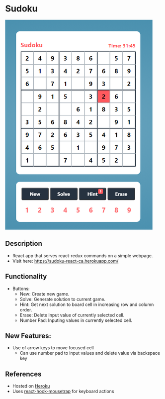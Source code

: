 # Sudoku 

![Sudoku Image](./public/example.png)


## Description 
- React app that serves react-redux commands on a simple webpage. 
- Visit here: https://sudoku-react-ca.herokuapp.com/

## Functionality 
- Buttons:
    - New: Create new game.
    - Solve: Generate solution to current game.
    - Hint: Get next solution to board cell in increasing row and column order.
    - Erase: Delete Input value of currently selected cell.
    - Number Pad: Inputing values in currently selected cell.

## New Features:
- Use of arrow keys to move focused cell 
    - Can use number pad to input values and delete value via backspace key 

## References 
- Hosted on [Heroku](https://www.heroku.com/)
- Uses [react-hook-mousetrap](https://github.com/olup/react-hook-mousetrap) for keyboard actions



